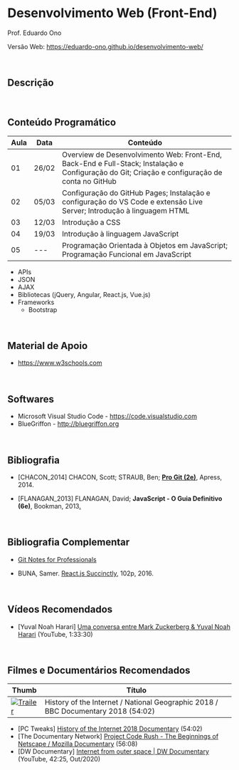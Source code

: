 # Desenvolvimento Web (Front-End)

Prof. Eduardo Ono

Versão Web: https://eduardo-ono.github.io/desenvolvimento-web/

<br>

## Descrição

<br>

## Conteúdo Programático

| Aula | Data  | Conteúdo |
| ---  | ---   | ---      |
 01 | 26/02 | Overview de Desenvolvimento Web: Front-End, Back-End e Full-Stack; Instalação e Configuração do Git; Criação e configuração de conta no GitHub
 02 | 05/03 | Configuração do GitHub Pages; Instalação e configuração do VS Code e extensão Live Server; Introdução à linguagem HTML
 03 | 12/03 | Introdução a CSS
 04 | 19/03 | Introdução à linguagem JavaScript
 05 | ---   | Programação Orientada à Objetos em JavaScript; Programação Funcional em JavaScript
* APIs
* JSON
* AJAX
* Bibliotecas (jQuery, Angular, React.js, Vue.js)
* Frameworks
    * Bootstrap

<br>

## Material de Apoio

- https://www.w3schools.com

<br>

## Softwares

* Microsoft Visual Studio Code - https://code.visualstudio.com
* BlueGriffon - http://bluegriffon.org

<br>

## Bibliografia

  * [CHACON_2014] CHACON, Scott; STRAUB, Ben; [**Pro Git (2e)**](https://git-scm.com/book/en/v2), Apress, 2014.

  * [FLANAGAN_2013] FLANAGAN, David; **JavaScript - O Guia Definitivo (6e)**, Bookman, 2013[.](https://app.box.com/s/1nud9latis2zqn63f3ycsj0nv7zlv1mr)
  
<br>

## Bibliografia Complementar

  * [Git Notes for Professionals](https://goalkicker.com/GitBook/)

  * BUNA, Samer. [React.js Succinctly](https://www.syncfusion.com/ebooks/reactjs_succinctly), 102p, 2016.

<br>

## Vídeos Recomendados

* [Yuval Noah Harari] [Uma conversa entre Mark Zuckerberg & Yuval Noah Harari](https://www.youtube.com/watch?v=Boj9eD0Wug8) (YouTube, 1:33:30)

<br>

## Filmes e Documentários Recomendados

| Thumb | Título |
| --- | --- |
[![Trailer](https://img.youtube.com/vi/oNUl_9ZYA6w/default.jpg)](https://youtu.be/oNUl_9ZYA6w) | History of the Internet / National Geographic 2018 / BBC Documentary 2018 (54:02)

* [PC Tweaks] [History of the Internet 2018 Documentary](https://www.youtube.com/watch?v=ILQeXZTOpkw) (54:02)
* [The Documentary Network] [Project Code Rush - The Beginnings of Netscape / Mozilla Documentary](https://www.youtube.com/watch?v=4Q7FTjhvZ7Y) (56:08)
* [DW Documentary] [Internet from outer space | DW Documentary](https://www.youtube.com/watch?v=IsqSwMsI_mc) (YouTube, 42:25, Out/2020)

<br>
